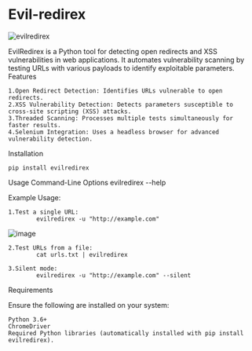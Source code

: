 # Evil-redirex

![evilredirex](https://github.com/user-attachments/assets/f7b9b9d0-d3e5-4d91-b5d6-820d85746d28)

EvilRedirex is a Python tool for detecting open redirects and XSS vulnerabilities in web applications. It automates vulnerability scanning by testing URLs with various payloads to identify exploitable parameters.
Features

    1.Open Redirect Detection: Identifies URLs vulnerable to open redirects.
    2.XSS Vulnerability Detection: Detects parameters susceptible to cross-site scripting (XSS) attacks.
    3.Threaded Scanning: Processes multiple tests simultaneously for faster results.
    4.Selenium Integration: Uses a headless browser for advanced vulnerability detection.

Installation

    pip install evilredirex

Usage
Command-Line Options
 evilredirex --help

Example Usage:

    1.Test a single URL:
            evilredirex -u "http://example.com"
![image](https://github.com/user-attachments/assets/088255d9-a07e-4bcd-8a94-935ad18ddf28)

            
    2.Test URLs from a file:
            cat urls.txt | evilredirex
            
    3.Silent mode:
            evilredirex -u "http://example.com" --silent

Requirements

Ensure the following are installed on your system:

    Python 3.6+
    ChromeDriver
    Required Python libraries (automatically installed with pip install evilredirex).

